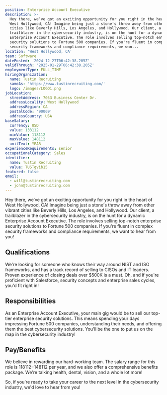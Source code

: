 ```yaml
---
position: Enterprise Account Executive
description: >-
  Hey there, we’ve got an exciting opportunity for you right in the heart of
  West Hollywood, CA! Imagine being just a stone's throw away from other vibrant
  cities like Beverly Hills, Los Angeles, and Hollywood. Our client, a
  trailblazer in the cybersecurity industry, is on the hunt for a dynamic
  Enterprise Account Executive. The role involves selling top-notch enterprise
  security solutions to Fortune 500 companies. If you're fluent in complex
  security frameworks and compliance requirements, we wan...
location: 'West Hollywood, CA'
team: Software
datePosted: '2024-12-27T06:42:38.205Z'
validThrough: '2025-01-29T06:42:38.205Z'
employmentType: FULL_TIME
hiringOrganization:
  name: Tustin Recruiting
  sameAs: 'https://www.tustinrecruiting.com/'
  logo: /images/LOGO1.png
jobLocation:
  streetAddress: 7053 Business Center Dr.
  addressLocality: West Hollywood
  addressRegion: CA
  postalCode: '90069'
  addressCountry: USA
baseSalary:
  currency: USD
  value: 133112
  minValue: 118112
  maxValue: 148112
  unitText: YEAR
experienceRequirements: senior
occupationalCategory: Sales
identifier:
  name: Tustin Recruiting
  value: TUSTgvib15
featured: false
email:
  - will@tustinrecruiting.com
  - john@tustinrecruiting.com
---
```




Hey there, we’ve got an exciting opportunity for you right in the heart of West Hollywood, CA! Imagine being just a stone's throw away from other vibrant cities like Beverly Hills, Los Angeles, and Hollywood. Our client, a trailblazer in the cybersecurity industry, is on the hunt for a dynamic Enterprise Account Executive. The role involves selling top-notch enterprise security solutions to Fortune 500 companies. If you're fluent in complex security frameworks and compliance requirements, we want to hear from you!

## Qualifications

We're looking for someone who knows their way around NIST and ISO frameworks, and has a track record of selling to CISOs and IT leaders. Proven experience of closing deals over $500K is a must. Oh, and if you're proficient with Salesforce, security concepts and enterprise sales cycles, you'd fit right in!

## Responsibilities

As an Enterprise Account Executive, your main gig would be to sell our top-tier enterprise security solutions. This means spending your days impressing Fortune 500 companies, understanding their needs, and offering them the best cybersecurity solutions. You'll be the one to put us on the map in the cybersecurity industry!

## Pay/Benefits

We believe in rewarding our hard-working team. The salary range for this role is $118112-$148112 per year, and we also offer a comprehensive benefits package. We're talking health, dental, vision, and a whole lot more!

So, if you're ready to take your career to the next level in the cybersecurity industry, we'd love to hear from you!
